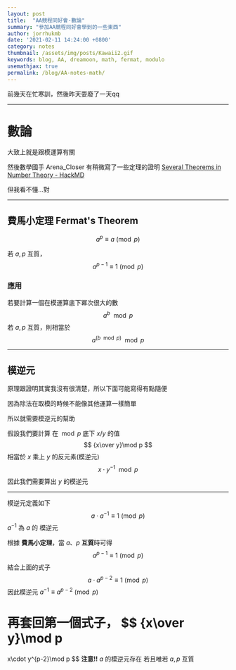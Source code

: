 ```yaml
---
layout: post
title:  "AA競程同好會-數論"
summary: "參加AA競程同好會學到的一些東西"
author: jorrhukmb
date: '2021-02-11 14:24:00 +0800'
category: notes
thumbnail: /assets/img/posts/Kawaii2.gif
keywords: blog, AA, dreamoon, math, fermat, modulo
usemathjax: true
permalink: /blog/AA-notes-math/
---
```




前幾天在忙寒訓，然後昨天耍廢了一天qq

---

# 數論

大致上就是跟模運算有關

然後數學國手 Arena_Closer 有稍微寫了一些定理的證明 [Several Theorems in Number Theory - HackMD](https://hackmd.io/@701-Coder/N_theorems?fbclid=IwAR11H_XicaXzU4l7yBTL7jAk-O3R9599EccwWgMLKYzjVCQ7mzx1c3XGrc4)

但我看不懂...對

---

##  費馬小定理 Fermat's Theorem

$$
a^{p}\equiv a\pmod p
$$

若 $a,p$ 互質，
$$
a^{p-1}\equiv 1 \pmod p
$$

### 應用

若要計算一個在模運算底下冪次很大的數
$$
a^b \mod p
$$
若 $a,p$ 互質，則相當於
$$
a^{(b\mod p)} \mod p
$$


---

## 模逆元

原理跟證明其實我沒有很清楚，所以下面可能寫得有點隨便



因為除法在取模的時候不能像其他運算一樣簡單

所以就需要模逆元的幫助

假設我們要計算 在$\mod p$ 底下 $x/y$ 的值
$$
{x\over y}\mod p
$$
相當於 $x$ 乘上 $y$ 的反元素(模逆元)
$$
x\cdot y^{-1} \mod p
$$
因此我們需要算出 $y$ 的模逆元

---

模逆元定義如下
$$
a\cdot a^{-1}\equiv1\pmod p
$$
$a^{-1}$ 為 $a$ 的 模逆元

根據 **費馬小定理**，當 $a$、$p$ **互質**時可得
$$
a^{p-1} \equiv 1 \pmod p
$$
結合上面的式子
$$
a\cdot a^{p-2}\equiv1\pmod p
$$
因此模逆元 $a^{-1} \equiv a^{p-2} \pmod p$

再套回第一個式子，
$$
{x\over y}\mod p
=
x\cdot y^{p-2}\mod p
$$
**注意!!**  $a$ 的模逆元存在 若且唯若 $a,p$ 互質